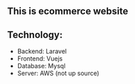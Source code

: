 ## This is ecommerce website

## Technology:
- Backend: Laravel
- Frontend: Vuejs
- Database: Mysql
- Server: AWS (not up source)
